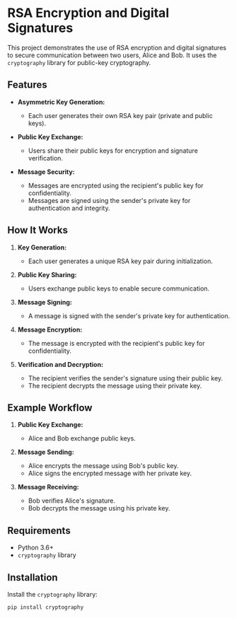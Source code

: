 # RSA Encryption and Digital Signatures

This project demonstrates the use of RSA encryption and digital signatures to secure communication between two users, Alice and Bob. It uses the `cryptography` library for public-key cryptography.

## Features

- **Asymmetric Key Generation:**
  - Each user generates their own RSA key pair (private and public keys).

- **Public Key Exchange:**
  - Users share their public keys for encryption and signature verification.

- **Message Security:**
  - Messages are encrypted using the recipient's public key for confidentiality.
  - Messages are signed using the sender's private key for authentication and integrity.

## How It Works

1. **Key Generation:**
   - Each user generates a unique RSA key pair during initialization.

2. **Public Key Sharing:**
   - Users exchange public keys to enable secure communication.

3. **Message Signing:**
   - A message is signed with the sender's private key for authentication.

4. **Message Encryption:**
   - The message is encrypted with the recipient's public key for confidentiality.

5. **Verification and Decryption:**
   - The recipient verifies the sender's signature using their public key.
   - The recipient decrypts the message using their private key.

## Example Workflow

1. **Public Key Exchange:**
   - Alice and Bob exchange public keys.

2. **Message Sending:**
   - Alice encrypts the message using Bob's public key.
   - Alice signs the encrypted message with her private key.

3. **Message Receiving:**
   - Bob verifies Alice's signature.
   - Bob decrypts the message using his private key.

## Requirements

- Python 3.6+
- `cryptography` library

## Installation

Install the `cryptography` library:

```bash
pip install cryptography
```
